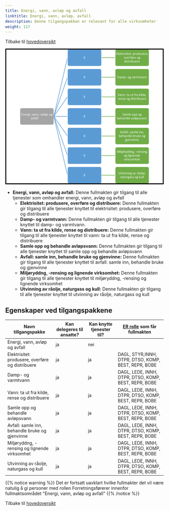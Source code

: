 ```yaml
---
title: Energi, vann, avløp og avfall
linktitle: Energi, vann, avløp, avfall
description: Denne tilgangspakken er relevant for alle virksomheter
weight: 117
---
```

Tilbake til [hovedoversikt](http://localhost:1313/authorization/modules/accessgroups/type-accessgroups/versjon-2/#oversikt-over-tilgangspakker)



![Energi, vann, avløp og avfall](evaa.png "Energi, vann, avløp og avfall")
- **Energi, vann, avløp og avfall:** Denne fullmakten gir tilgang til alle tjenester som omhandler energi, vann, avløp og avfall
	- **Elektrisitet: produsere, overføre og distribuere:** Denne fullmakten gir tilgang til alle tjenester knyttet til elektrisitet: produsere, overføre og distribuere
	- **Damp- og varmtvann:** Denne fullmakten gir tilgang til alle tjenester knyttet til damp- og varmtvann.
	- **Vann: ta ut fra kilde, rense og distribuere:** Denne fullmakten gir tilgang til alle tjenester knyttet til vann: ta ut fra kilde, rense og distribuere
	- **Samle opp og behandle avløpsvann:** Denne fullmakten gir tilgang til alle tjenester knyttet til samle opp og behandle avløpsvann
	- **Avfall: samle inn, behandle bruke og gjenvinne:** Denne fullmakten gir tilgang til alle tjenester knyttet til avfall: samle inn, behandle bruke og gjenvinne
	- **Miljøryddng, -rensing og lignende virksomhet:** Denne fullmakten gir tilgang til alle tjenester knyttet til miljøryddng, -rensing og lignende virksomhet
	- **Utvinning av råolje,  naturgass og kull:** Denne fullmakten gir tilgang til alle tjenester knyttet til utvinning av råolje,  naturgass og kull


## Egenskaper ved tilgangspakkene
|Navn tillgangspakke|Kan delegeres til ansatte?|Kan knytte tjenester til?|[ER rolle](/authorization/modules/accessgroups/register_er/#rolletyper-fra-enhetsregisteret) som får fullmakten|
|---|---|---|---|
|Energi, vann, avløp og avfall| ja|nei||
|Elektrisitet: produsere, overføre og distribuere|ja|ja|DAGL, STYR,INNH, DTPR, DTSO, KOMP, BEST, REPR, BOBE|
|Damp- og varmtvann|ja|ja|DAGL, LEDE, INNH, DTPR, DTSO, KOMP, BEST, REPR, BOBE|
|Vann: ta ut fra kilde, rense og distribuere|ja|ja|DAGL, LEDE, INNH, DTPR, DTSO, KOMP, BEST, REPR, BOBE|
|Samle opp og behandle avløpsvann|ja|ja|DAGL, LEDE, INNH, DTPR, DTSO, KOMP, BEST, REPR, BOBE|
|Avfall: samle inn, behandle bruke og gjenvinne|ja|ja|DAGL, LEDE, INNH, DTPR, DTSO, KOMP, BEST, REPR, BOBE|
|Miljøryddng, -rensing og lignende virksomhet|ja|ja|DAGL, LEDE, INNH, DTPR, DTSO, KOMP, BEST, REPR, BOBE|
|Utvinning av råolje,  naturgass og kull|ja|ja|DAGL, LEDE, INNH, DTPR, DTSO, KOMP, BEST, REPR, BOBE|

{{% notice warning %}} Det er fortsatt uavklart hvilke fullmakter det vil være natulig å gi personer med rollen Forretningsførerer innenfor fullmaktsområdet "Energi, vann, avløp og avfall" {{% /notice %}}


Tilbake til [hovedoversikt](http://localhost:1313/authorization/modules/accessgroups/type-accessgroups/versjon-2/#oversikt-over-tilgangspakker)
